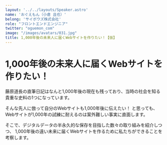 ```yaml
---
layout: '../../layouts/Speaker.astro'
name: 'おぐえもん（小倉 且也）'
belong: 'サイボウズ株式会社'
role: "フロントエンドエンジニア"
twitter: "oguemon_com"
image: "/images/avatars/031.jpg"
title: 1,000年後の未来人に届くWebサイトを作りたい！【仮】
---
```


# 1,000年後の未来人に届くWebサイトを作りたい！

藤原道長の直筆日記はなんと1,000年後の現在も残っており、当時の社会を知る貴重な史料の1つになっています。

そんな先人に倣って自分のWebサイトも1,000年後に伝えたい！
と思っても、Webサイトが1,000年の試練に耐えるのは案外難しい事実に直面します。

そこで、デジタルデータの半永久的な保存を目指した数々の取り組みを紹介しつつ、
1,000年後の遠い未来に届くWebサイトを作るために私たちができることを考察します。
